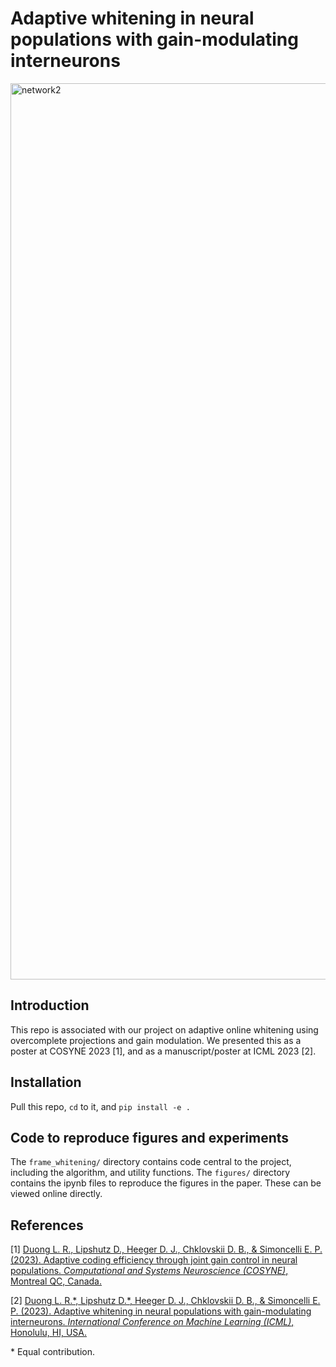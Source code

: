# Adaptive whitening in neural populations with gain-modulating interneurons

<img width="1434" alt="network2" src="https://user-images.githubusercontent.com/8090896/206334536-316da3b8-6278-41c5-9cc7-58745125e32f.png">

## Introduction

This repo is associated with our project on adaptive online whitening using overcomplete projections and gain modulation. We presented this as a poster at COSYNE 2023 [1], and as a manuscript/poster at ICML 2023 [2].

## Installation

Pull this repo, `cd` to it, and `pip install -e .`

## Code to reproduce figures and experiments

The `frame_whitening/` directory contains code central to the project, including the algorithm, and utility functions. The `figures/` directory contains the ipynb files to reproduce the figures in the paper. These can be viewed online directly.

## References

[1] [Duong L. R., Lipshutz D., Heeger D. J., Chklovskii D. B., & Simoncelli E. P. (2023). Adaptive coding efficiency through joint gain control in neural populations. _Computational and Systems Neuroscience (COSYNE)_, Montreal QC, Canada.](https://doi.org/10.57736/c514-ad88)

[2] [Duong L. R.\*, Lipshutz D.\*, Heeger D. J., Chklovskii D. B., & Simoncelli E. P. (2023). Adaptive whitening in neural populations with gain-modulating interneurons. _International Conference on Machine Learning (ICML)_, Honolulu, HI, USA.](  
<https://doi.org/10.48550/arXiv.2301.11955>)

\* Equal contribution.
